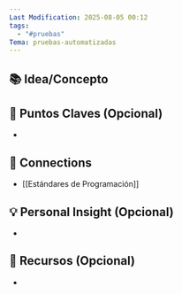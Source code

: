 ```yaml
---
Last Modification: 2025-08-05 00:12
tags:
  - "#pruebas"
Tema: pruebas-automatizadas
---
```



## 📚 Idea/Concepto 


## 📌 Puntos Claves (Opcional)
- 

## 🔗 Connections
- [[Estándares de Programación]]

## 💡 Personal Insight (Opcional)
- 
## 🧾 Recursos (Opcional)
- 